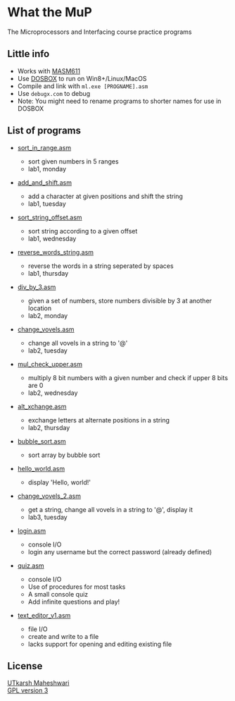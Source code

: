 # What the MuP
The Microprocessors and Interfacing course practice programs

## Little info
- Works with [MASM611](https://sourceforge.net/projects/masm611/)
- Use [DOSBOX](http://www.dosbox.com/) to run on Win8+/Linux/MacOS
- Compile and link with ```ml.exe [PROGNAME].asm```
- Use ```debugx.com``` to debug
- Note: You might need to rename programs to shorter names for use in DOSBOX

## List of programs

- [sort_in_range.asm](https://github.com/UtkarshMe/What_the_MuP/blob/master/sort_in_range.asm)
  - sort given numbers in 5 ranges
  - lab1, monday

- [add_and_shift.asm](https://github.com/UtkarshMe/What_the_MuP/blob/master/add_and_shift.asm)
  - add a character at given positions and shift the string
  - lab1, tuesday

- [sort_string_offset.asm](https://github.com/UtkarshMe/What_the_MuP/blob/master/sort_string_offset.asm)
  - sort string according to a given offset
  - lab1, wednesday

- [reverse_words_string.asm](https://github.com/UtkarshMe/What_the_MuP/blob/master/reverse_words_string.asm)
  - reverse the words in a string seperated by spaces
  - lab1, thursday

- [div_by_3.asm](https://github.com/UtkarshMe/What_the_MuP/blob/master/div_by_3.asm)
  - given a set of numbers, store numbers divisible by 3 at another location
  - lab2, monday

- [change_vovels.asm](https://github.com/UtkarshMe/What_the_MuP/blob/master/change_vovels.asm)
  - change all vovels in a string to '@'
  - lab2, tuesday

- [mul_check_upper.asm](https://github.com/UtkarshMe/What_the_MuP/blob/master/mul_check_upper.asm)
  - multiply 8 bit numbers with a given number and check if upper 8 bits are 0
  - lab2, wednesday

- [alt_xchange.asm](https://github.com/UtkarshMe/What_the_MuP/blob/master/alt_xchange.asm)
  - exchange letters at alternate positions in a string
  - lab2, thursday

- [bubble_sort.asm](https://github.com/UtkarshMe/What_the_MuP/blob/master/bubble_sort.asm)
  - sort array by bubble sort

- [hello_world.asm](https://github.com/UtkarshMe/What_the_MuP/blob/master/hello_world.asm)
  - display 'Hello, world!'

- [change_vovels_2.asm](https://github.com/UtkarshMe/What_the_MuP/blob/master/change_vovels_2.asm)
  - get a string, change all vovels in a string to '@', display it
  - lab3, tuesday

- [login.asm](https://github.com/UtkarshMe/What_the_MuP/blob/master/login.asm)
  - console I/O
  - login any username but the correct password (already defined)

- [quiz.asm](https://github.com/UtkarshMe/What_the_MuP/blob/master/quiz.asm)
  - console I/O
  - Use of procedures for most tasks
  - A small console quiz
  - Add infinite questions and play!

- [text_editor_v1.asm](https://github.com/UtkarshMe/What_the_MuP/blob/master/text_editor_v1.asm)
  - file I/O
  - create and write to a file
  - lacks support for opening and editing existing file

## License
[UTkarsh Maheshwari](https://github.com/UtkarshMe)  
[GPL version 3](https://github.com/UtkarshMe/What_the_MuP/blob/master/LICENSE)
